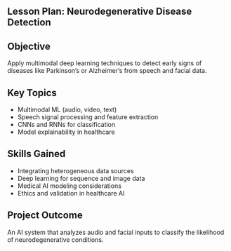 ## Lesson Plan: Neurodegenerative Disease Detection

## Objective
Apply multimodal deep learning techniques to detect early signs of diseases like Parkinson’s or Alzheimer’s from speech and facial data.

## Key Topics
- Multimodal ML (audio, video, text)
- Speech signal processing and feature extraction
- CNNs and RNNs for classification
- Model explainability in healthcare

## Skills Gained
- Integrating heterogeneous data sources
- Deep learning for sequence and image data
- Medical AI modeling considerations
- Ethics and validation in healthcare AI

## Project Outcome
An AI system that analyzes audio and facial inputs to classify the likelihood of neurodegenerative conditions.
